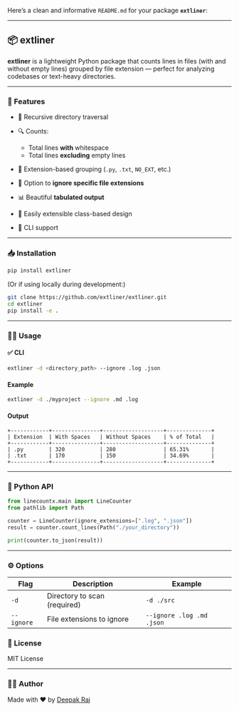 Here’s a clean and informative `README.md` for your package **`extliner`**:

---

## 📦 extliner

**extliner** is a lightweight Python package that counts lines in files (with and without empty lines) grouped by file extension — perfect for analyzing codebases or text-heavy directories.

---

### 🚀 Features

* 📂 Recursive directory traversal
* 🔍 Counts:

  * Total lines **with** whitespace
  * Total lines **excluding** empty lines
* 🎯 Extension-based grouping (`.py`, `.txt`, `NO_EXT`, etc.)
* 🚫 Option to **ignore specific file extensions**
* 📊 Beautiful **tabulated output**
* 🧩 Easily extensible class-based design
* 🧪 CLI support

---

### 📥 Installation

```bash
pip install extliner
```

(Or if using locally during development:)

```bash
git clone https://github.com/extliner/extliner.git
cd extliner
pip install -e .
```

---

### 🧑‍💻 Usage

#### ✅ CLI

```bash
extliner -d <directory_path> --ignore .log .json
```

#### Example

```bash
extliner -d ./myproject --ignore .md .log
```

#### Output

```
+------------+---------------+-------------------+--------------+
| Extension  | With Spaces   | Without Spaces    | % of Total   |
+------------+---------------+-------------------+--------------+
| .py        | 320           | 280               | 65.31%       |
| .txt       | 170           | 150               | 34.69%       |
+------------+---------------+-------------------+--------------+
```

---

### 🧱 Python API

```python
from linecountx.main import LineCounter
from pathlib import Path

counter = LineCounter(ignore_extensions=[".log", ".json"])
result = counter.count_lines(Path("./your_directory"))

print(counter.to_json(result))
```

---

### ⚙️ Options

| Flag       | Description                  | Example                   |
| ---------- | ---------------------------- | ------------------------- |
| `-d`       | Directory to scan (required) | `-d ./src`                |
| `--ignore` | File extensions to ignore    | `--ignore .log .md .json` |


### 📄 License

MIT License

---

### 👨‍💻 Author

Made with ❤️ by [Deepak Raj](https://github.com/extliner)

